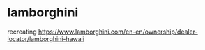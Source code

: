 # lamborghini
recreating https://www.lamborghini.com/en-en/ownership/dealer-locator/lamborghini-hawaii 
